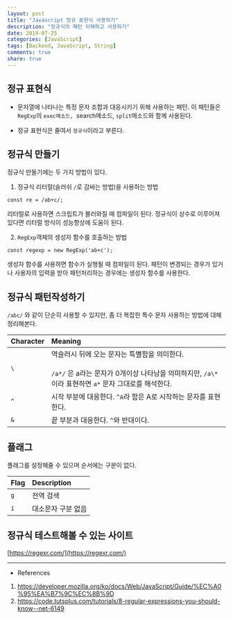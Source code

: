 ```yaml
---
layout: post
title: "Javascript 정규 표현식 사용하기"
description: "정규식의 패턴 이해하고 사용하기"
date: 2019-07-25
categories: [JavaScript]
tags: [Backend, JavaScript, String]
comments: true
share: true
---
```


## 정규 표현식
* 문자열에 나타나는 특정 문자 조합과 대응시키기 위해 사용하는 패턴. 이 패턴들은 `RegExp`의 `exec메소드, `search메소드, `split`메소드와 함께 사용된다.

* 정규 표현식은 줄여서 `정규식`이라고 부른다.

## 정규식 만들기
정규식 만들기에는 두 가지 방법이 있다.
1. 정규식 리터럴(슬러쉬 `/`로 감싸는 방법)을 사용하는 방법
```
const re = /ab+c/;
```
리터럴로 사용하면 스크립트가 불러와질 때 컴파일이 된다. 정규식이 상수로 이루어져 있다면 리터럴 방식이 성능향상에 도움이 된다.

2. `RegExp`객체의 생성자 함수를 호출하는 방법
```
const regexp = new RegExp('ab+c');
```
생성자 함수를 사용하면 함수가 실행될 때 컴파일이 된다. 패턴이 변경되는 경우가 있거나 사용자의 입력을 받아 패턴처리하는 경우에는 생성자 함수를 사용한다.

## 정규식 패턴작성하기
`/abc/` 와 같이 단순히 사용할 수 있지만, 좀 더 복잡한 특수 문자 사용하는 방법에 대해 정리해본다.

| Character | Meaning |
| --- | :--- |
| ` \ ` | 역슬러시 뒤에 오는 문자는 특별함을 의미한다.<br><br>`/a*/` 은 a라는 문자가 0개이상 나타남을 의미하지만, `/a\*` 이라 표현하면 `a*` 문자 그대로를 해석한다.  |
| `^` | 시작 부분에 대응한다. `^A`라 함은 A로 시작하는 문자를 표현한다. |
| `&` | 끝 부분과 대응한다. `^`와 반대이다. |

## 플래그
플래그를 설정해줄 수 있으며 순서에는 구분이 없다.

| Flag | Description |
| --- | :--- |
| `g`| 전역 검색 |
| `i`| 대소문자 구분 없음 |


## 정규식 테스트해볼 수 있는 사이트
[https://regexr.com/](https://regexr.com/)

---
* References  
1. https://developer.mozilla.org/ko/docs/Web/JavaScript/Guide/%EC%A0%95%EA%B7%9C%EC%8B%9D
2. https://code.tutsplus.com/tutorials/8-regular-expressions-you-should-know--net-6149